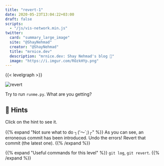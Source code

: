 ```yaml
---
title: "revert-1"
date: 2020-05-23T13:04:22+03:00
draft: false
scripts: 
  - "/js/vis-network.min.js"
twitter:
  card: "summary_large_image"
  site: "@ShayNehmad"
  creator: "@ShayNehmad"
  title: "mrnice.dev"
  description: "mrnice.dev: Shay Nehmad's blog 🧔"
  image: "https://i.imgur.com/ROzkHYp.png"
---
```


{{< levelgraph >}}

![revert](https://media.giphy.com/media/143vPc6b08locw/giphy.gif "revert")

Try to run `runme.py`. What are you getting?

## 🧩 Hints

Click on the hint to see it.

{{% expand "Not sure what to do ┐('～`;)┌" %}}
As you can see, an erroneous commit has been introduced. Undo the errors! Revert that commit (the latest one).
{{% /expand %}}

{{% expand "Useful commands for this level" %}}
`git log`, `git revert`.
{{% /expand %}}
